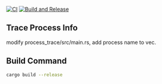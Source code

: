 [![CI](https://github.com/luoqiangwei/LinuxProcessTrace/actions/workflows/ci.yml/badge.svg?branch=main)](https://github.com/luoqiangwei/LinuxProcessTrace/actions/workflows/ci.yml) [![Build and Release](https://github.com/luoqiangwei/LinuxProcessTrace/actions/workflows/release.yml/badge.svg)](https://github.com/luoqiangwei/LinuxProcessTrace/actions/workflows/release.yml)

## Trace Process Info
modify process_trace/src/main.rs, add process name to vec.

## Build Command
```bash
cargo build --release 
```